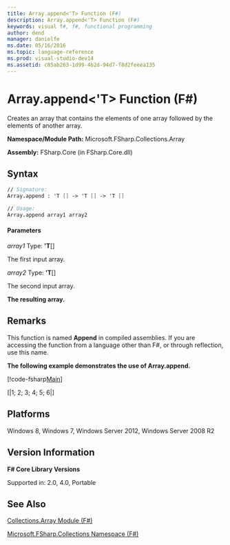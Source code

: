 ```yaml
---
title: Array.append<'T> Function (F#)
description: Array.append<'T> Function (F#)
keywords: visual f#, f#, functional programming
author: dend
manager: danielfe
ms.date: 05/16/2016
ms.topic: language-reference
ms.prod: visual-studio-dev14
ms.assetid: c85ab263-1d99-4b2d-94d7-f8d2feeea135 
---
```


# Array.append<'T> Function (F#)

Creates an array that contains the elements of one array followed by the elements of another array.

**Namespace/Module Path:** Microsoft.FSharp.Collections.Array

**Assembly:** FSharp.Core (in FSharp.Core.dll)


## Syntax

```fsharp
// Signature:
Array.append : 'T [] -> 'T [] -> 'T []

// Usage:
Array.append array1 array2
```

#### Parameters
*array1*
Type: **'T**[[]](https://msdn.microsoft.com/library/def20292-9aae-4596-9275-b94e594f8493)


The first input array.


*array2*
Type: **'T**[[]](https://msdn.microsoft.com/library/def20292-9aae-4596-9275-b94e594f8493)


The second input array.



**The resulting array.**
## Remarks
This function is named **Append** in compiled assemblies. If you are accessing the function from a language other than F#, or through reflection, use this name.

**The following example demonstrates the use of Array.append.**

[!code-fsharp[Main](snippets/fsarrays/snippet13.fs)]

[|1; 2; 3; 4; 5; 6|]

## Platforms
Windows 8, Windows 7, Windows Server 2012, Windows Server 2008 R2


## Version Information
**F# Core Library Versions**

Supported in: 2.0, 4.0, Portable


## See Also
[Collections.Array Module &#40;F&#35;&#41;](Collections.Array-Module-%5BFSharp%5D.md)

[Microsoft.FSharp.Collections Namespace &#40;F&#35;&#41;](Microsoft.FSharp.Collections-Namespace-%5BFSharp%5D.md)

